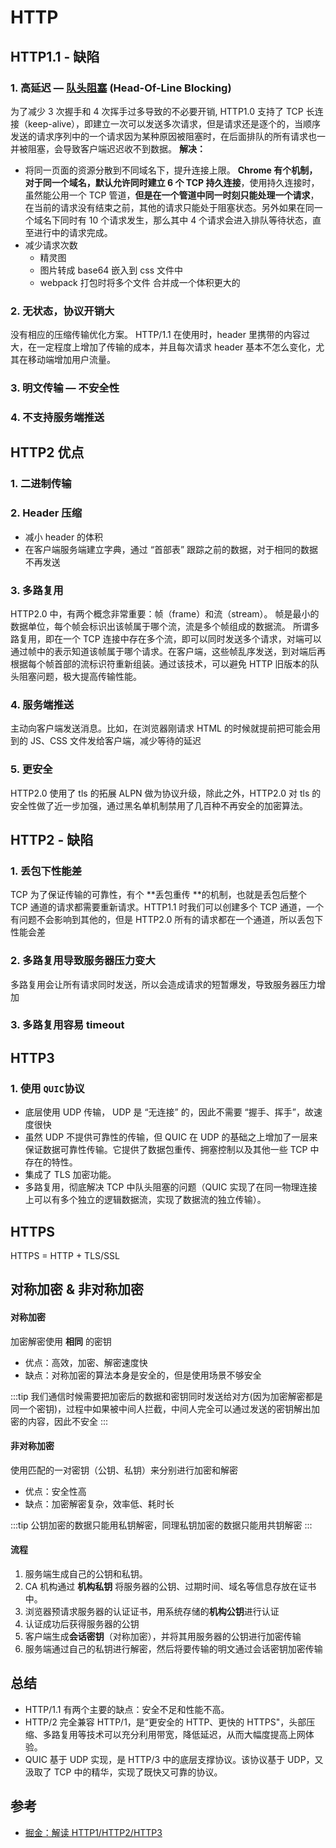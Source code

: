 # HTTP

## HTTP1.1 - 缺陷

### 1. 高延迟 — [队头阻塞](https://juejin.cn/post/7049296242924322830) (Head-Of-Line Blocking)

为了减少 3 次握手和 4 次挥手过多导致的不必要开销, HTTP1.0 支持了 TCP 长连接（keep-alive），即建立一次可以发送多次请求，但是请求还是逐个的，当顺序发送的请求序列中的一个请求因为某种原因被阻塞时，在后面排队的所有请求也一并被阻塞，会导致客户端迟迟收不到数据。
**解决：**

- 将同一页面的资源分散到不同域名下，提升连接上限。 **Chrome 有个机制，对于同一个域名，默认允许同时建立 6 个 TCP 持久连接**，使用持久连接时，虽然能公用一个 TCP 管道，**但是在一个管道中同一时刻只能处理一个请求**，在当前的请求没有结束之前，其他的请求只能处于阻塞状态。另外如果在同一个域名下同时有 10 个请求发生，那么其中 4 个请求会进入排队等待状态，直至进行中的请求完成。
- 减少请求次数
  - 精灵图
  - 图片转成 base64 嵌入到 css 文件中
  - webpack 打包时将多个文件 合并成一个体积更大的

### 2. 无状态，协议开销大

没有相应的压缩传输优化方案。 HTTP/1.1 在使用时，header 里携带的内容过大，在一定程度上增加了传输的成本，并且每次请求 header 基本不怎么变化，尤其在移动端增加用户流量。

### 3. 明文传输 — 不安全性

### 4. 不支持服务端推送

## HTTP2 优点

### 1. 二进制传输

### 2. Header 压缩

- 减小 header 的体积
- 在客户端服务端建立字典，通过 “首部表” 跟踪之前的数据，对于相同的数据不再发送

### 3. 多路复用

HTTP2.0 中，有两个概念非常重要：帧（frame）和流（stream）。
帧是最小的数据单位，每个帧会标识出该帧属于哪个流，流是多个帧组成的数据流。
所谓多路复用，即在一个 TCP 连接中存在多个流，即可以同时发送多个请求，对端可以通过帧中的表示知道该帧属于哪个请求。在客户端，这些帧乱序发送，到对端后再根据每个帧首部的流标识符重新组装。通过该技术，可以避免 HTTP 旧版本的队头阻塞问题，极大提高传输性能。

### 4. 服务端推送

主动向客户端发送消息。比如，在浏览器刚请求 HTML 的时候就提前把可能会用到的 JS、CSS 文件发给客户端，减少等待的延迟

### 5. 更安全

HTTP2.0 使用了 tls 的拓展 ALPN 做为协议升级，除此之外，HTTP2.0 对 tls 的安全性做了近一步加强，通过黑名单机制禁用了几百种不再安全的加密算法。

## HTTP2 - 缺陷

### 1. 丢包下性能差

TCP 为了保证传输的可靠性，有个 **丢包重传 **的机制，也就是丢包后整个 TCP 通道的请求都需要重新请求。HTTP1.1 时我们可以创建多个 TCP 通道，一个有问题不会影响到其他的，但是 HTTP2.0 所有的请求都在一个通道，所以丢包下性能会差

### 2. 多路复用导致服务器压力变大

多路复用会让所有请求同时发送，所以会造成请求的短暂爆发，导致服务器压力增加

### 3. 多路复用容易 timeout

## HTTP3

### 1. 使用 `QUIC`协议

- 底层使用 UDP 传输， UDP 是 “无连接” 的，因此不需要 “握手、挥手”，故速度很快
- 虽然 UDP 不提供可靠性的传输，但 QUIC 在 UDP 的基础之上增加了一层来保证数据可靠性传输。它提供了数据包重传、拥塞控制以及其他一些 TCP 中存在的特性。
- 集成了 TLS 加密功能。
- 多路复用，彻底解决 TCP 中队头阻塞的问题（QUIC 实现了在同一物理连接上可以有多个独立的逻辑数据流，实现了数据流的独立传输）。

## HTTPS

HTTPS = HTTP + TLS/SSL

## 对称加密 & 非对称加密

#### 对称加密

加密解密使用 **相同** 的密钥

- 优点：高效，加密、解密速度快
- 缺点：对称加密的算法本身是安全的，但是使用场景不够安全

:::tip
我们通信时候需要把加密后的数据和密钥同时发送给对方(因为加密解密都是同一个密钥)，过程中如果被中间人拦截，中间人完全可以通过发送的密钥解出加密的内容，因此不安全
:::

#### 非对称加密

使用匹配的一对密钥（公钥、私钥）来分别进行加密和解密

- 优点：安全性高
- 缺点：加密解密复杂，效率低、耗时长

:::tip
公钥加密的数据只能用私钥解密，同理私钥加密的数据只能用共钥解密
:::

#### 流程

1. 服务端生成自己的公钥和私钥。
2. CA 机构通过 **机构私钥** 将服务器的公钥、过期时间、域名等信息存放在证书中。
3. 浏览器预请求服务器的认证证书，用系统存储的**机构公钥**进行认证
4. 认证成功后获得服务器的公钥
5. 客户端生成**会话密钥**（对称加密），并将其用服务器的公钥进行加密传输
6. 服务端通过自己的私钥进行解密，然后将要传输的明文通过会话密钥加密传输

## 总结

- HTTP/1.1 有两个主要的缺点：安全不足和性能不高。
- HTTP/2 完全兼容 HTTP/1，是“更安全的 HTTP、更快的 HTTPS"，头部压缩、多路复用等技术可以充分利用带宽，降低延迟，从而大幅度提高上网体验。
- QUIC 基于 UDP 实现，是 HTTP/3 中的底层支撑协议。该协议基于 UDP，又汲取了 TCP 中的精华，实现了既快又可靠的协议。

## 参考

- [掘金：解读 HTTP1/HTTP2/HTTP3](https://juejin.cn/post/6995109407545622542)
